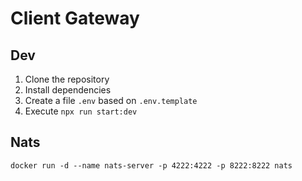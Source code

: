 # Client Gateway

## Dev

1. Clone the repository
2. Install dependencies
3. Create a file `.env` based on `.env.template`
5. Execute `npx run start:dev`

## Nats
```
docker run -d --name nats-server -p 4222:4222 -p 8222:8222 nats
```